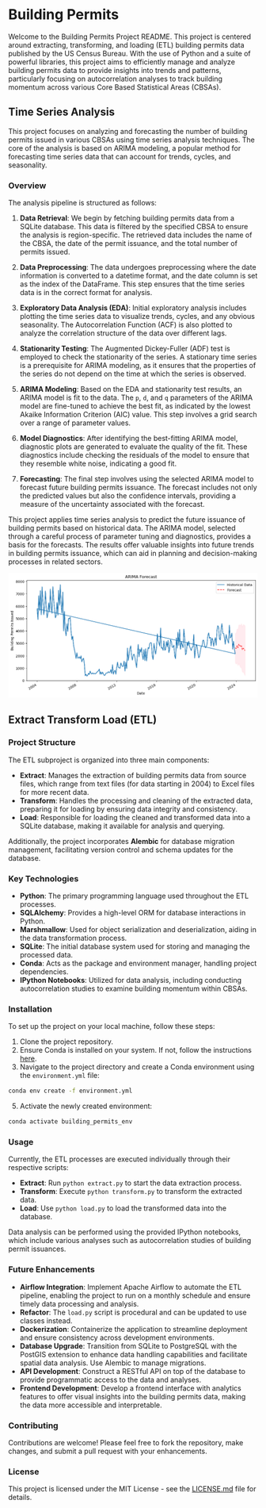 # Building Permits

Welcome to the Building Permits Project README. This project is centered around extracting, transforming, and loading (ETL) building permits data published by the US Census Bureau. With the use of Python and a suite of powerful libraries, this project aims to efficiently manage and analyze building permits data to provide insights into trends and patterns, particularly focusing on autocorrelation analyses to track building momentum across various Core Based Statistical Areas (CBSAs).

## Time Series Analysis

This project focuses on analyzing and forecasting the number of building permits issued in various CBSAs using time series analysis techniques. The core of the analysis is based on ARIMA modeling, a popular method for forecasting time series data that can account for trends, cycles, and seasonality.

### Overview

The analysis pipeline is structured as follows:

1. **Data Retrieval**: We begin by fetching building permits data from a SQLite database. This data is filtered by the specified CBSA to ensure the analysis is region-specific. The retrieved data includes the name of the CBSA, the date of the permit issuance, and the total number of permits issued.

2. **Data Preprocessing**: The data undergoes preprocessing where the date information is converted to a datetime format, and the date column is set as the index of the DataFrame. This step ensures that the time series data is in the correct format for analysis.

3. **Exploratory Data Analysis (EDA)**: Initial exploratory analysis includes plotting the time series data to visualize trends, cycles, and any obvious seasonality. The Autocorrelation Function (ACF) is also plotted to analyze the correlation structure of the data over different lags.

4. **Stationarity Testing**: The Augmented Dickey-Fuller (ADF) test is employed to check the stationarity of the series. A stationary time series is a prerequisite for ARIMA modeling, as it ensures that the properties of the series do not depend on the time at which the series is observed.

5. **ARIMA Modeling**: Based on the EDA and stationarity test results, an ARIMA model is fit to the data. The `p`, `d`, and `q` parameters of the ARIMA model are fine-tuned to achieve the best fit, as indicated by the lowest Akaike Information Criterion (AIC) value. This step involves a grid search over a range of parameter values.

6. **Model Diagnostics**: After identifying the best-fitting ARIMA model, diagnostic plots are generated to evaluate the quality of the fit. These diagnostics include checking the residuals of the model to ensure that they resemble white noise, indicating a good fit.

7. **Forecasting**: The final step involves using the selected ARIMA model to forecast future building permits issuance. The forecast includes not only the predicted values but also the confidence intervals, providing a measure of the uncertainty associated with the forecast.

This project applies time series analysis to predict the future issuance of building permits based on historical data. The ARIMA model, selected through a careful process of parameter tuning and diagnostics, provides a basis for the forecasts. The results offer valuable insights into future trends in building permits issuance, which can aid in planning and decision-making processes in related sectors.

![ARIMA Forecast](assets/arima_forecast.png)

## Extract Transform Load (ETL)

### Project Structure

The ETL subproject is organized into three main components:

- **Extract**: Manages the extraction of building permits data from source files, which range from text files (for data starting in 2004) to Excel files for more recent data.
- **Transform**: Handles the processing and cleaning of the extracted data, preparing it for loading by ensuring data integrity and consistency.
- **Load**: Responsible for loading the cleaned and transformed data into a SQLite database, making it available for analysis and querying.

Additionally, the project incorporates **Alembic** for database migration management, facilitating version control and schema updates for the database.

### Key Technologies

- **Python**: The primary programming language used throughout the ETL processes.
- **SQLAlchemy**: Provides a high-level ORM for database interactions in Python.
- **Marshmallow**: Used for object serialization and deserialization, aiding in the data transformation process.
- **SQLite**: The initial database system used for storing and managing the processed data.
- **Conda**: Acts as the package and environment manager, handling project dependencies.
- **IPython Notebooks**: Utilized for data analysis, including conducting autocorrelation studies to examine building momentum within CBSAs.

### Installation

To set up the project on your local machine, follow these steps:

1. Clone the project repository.
2. Ensure Conda is installed on your system. If not, follow the instructions [here](https://docs.conda.io/projects/conda/en/latest/user-guide/install/index.html).
3. Navigate to the project directory and create a Conda environment using the `environment.yml` file:
 ```bash
conda env create -f environment.yml
```
5. Activate the newly created environment:

```bash
conda activate building_permits_env
```

### Usage

Currently, the ETL processes are executed individually through their respective scripts:

- **Extract**: Run `python extract.py` to start the data extraction process.
- **Transform**: Execute `python transform.py` to transform the extracted data.
- **Load**: Use `python load.py` to load the transformed data into the database.

Data analysis can be performed using the provided IPython notebooks, which include various analyses such as autocorrelation studies of building permit issuances.

### Future Enhancements
- **Airflow Integration**: Implement Apache Airflow to automate the ETL pipeline, enabling the project to run on a monthly schedule and ensure timely data processing and analysis.
- **Refactor**: The `load.py` script is procedural and can be updated to use classes instead.
- **Dockerization**: Containerize the application to streamline deployment and ensure consistency across development environments.
- **Database Upgrade**: Transition from SQLite to PostgreSQL with the PostGIS extension to enhance data handling capabilities and facilitate spatial data analysis. Use Alembic to manage migrations.
- **API Development**: Construct a RESTful API on top of the database to provide programmatic access to the data and analyses.
- **Frontend Development**: Develop a frontend interface with analytics features to offer visual insights into the building permits data, making the data more accessible and interpretable.

### Contributing

Contributions are welcome! Please feel free to fork the repository, make changes, and submit a pull request with your enhancements.

### License

This project is licensed under the MIT License - see the [LICENSE.md](https://github.com/git/git-scm.com/blob/main/MIT-LICENSE.txt) file for details.
